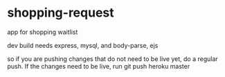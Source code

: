 # shopping-request
app for shopping waitlist

dev build needs express, mysql, and body-parse, ejs

so if you are pushing changes that do not need to be live yet, do a regular push.
If the changes need to be live, run git push heroku master
